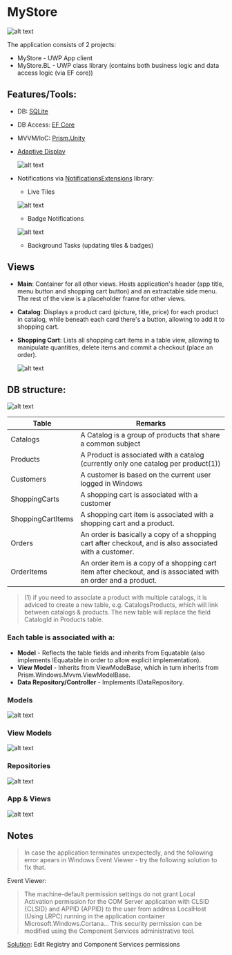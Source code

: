 # MyStore
![alt text](https://github.com/PrisonerM13/MyStore/blob/master/gif/Start.gif "Startup Screen")

The application consists of 2 projects:
+ MyStore - UWP App client
+ MyStore.BL - UWP class library (contains both business logic and data access logic (via EF core))

## Features/Tools:
+ DB: [SQLite](https://www.sqlite.org/)
+ DB Access: [EF Core](https://www.nuget.org/packages/Microsoft.EntityFrameworkCore.Tools/)
+ MVVM/IoC: [Prism.Unity](https://www.nuget.org/packages/Prism.Unity/6.3.0)
+ [Adaptive Display](https://docs.microsoft.com/en-us/uwp/api/windows.ui.xaml.visualstatemanager)
		
	![alt text](https://github.com/PrisonerM13/MyStore/blob/master/gif/AdaptiveDisplay.gif "Adaptive Display")
+ Notifications via [NotificationsExtensions](https://www.nuget.org/packages/NotificationsExtensions.Win10/ "Notifications Extensions") library:
	- Live Tiles
		
	![alt text](https://github.com/PrisonerM13/MyStore/blob/master/gif/LiveTile.gif "Live Tile")
	- Badge Notifications
		
	![alt text](https://github.com/PrisonerM13/MyStore/blob/master/gif/Badges.gif "Badge Notifications")
	- Background Tasks (updating tiles & badges)

## Views
- **Main**: Container for all other views. Hosts application's header (app title, menu button and shopping cart button) and an extractable side menu. The rest of the view is a placeholder frame for other views.
- **Catalog**: Displays a product card (picture, title, price) for each product in catalog, while beneath each card there's a button, allowing to add it to shopping cart.
- **Shopping Cart**: Lists all shopping cart items in a table view, allowing to manipulate quantities, delete items and commit a checkout (place an order).
		
	![alt text](https://github.com/PrisonerM13/MyStore/blob/master/gif/ShoppingCart.gif "Shopping Cart")

## DB structure:
![alt text](https://github.com/PrisonerM13/MyStore/blob/master/images/ERD.png "ERD")
		
| Table             | Remarks   
| ----------------- | ------------- 
| Catalogs          | A Catalog is a group of products that share a common subject
| Products          | A Product is associated with a catalog (currently only one catalog per product(1))
| Customers         | A customer is based on the current user logged in Windows
| ShoppingCarts     | A shopping cart is associated with a customer
| ShoppingCartItems | A shopping cart item is associated with a shopping cart and a product.
| Orders            | An order is basically a copy of a shopping cart after checkout, and is also associated with a customer.
| OrderItems        | An order item is a copy of a shopping cart item after checkout, and is associated with an order and a product.

> (1) if you need to associate a product with multiple catalogs, it is adviced to
> create a new table, e.g. CatalogsProducts, which will link between catalogs & products.
> The new table will replace the field CatalogId in Products table.

### Each table is associated with a:
- **Model** - Reflects the table fields and inherits from Equatable<T> (also implements IEquatable<T> in order to allow explicit implementation).
- **View Model** - Inherits from ViewModeBase<T>, which in turn inherits from Prism.Windows.Mvvm.ViewModelBase.
- **Data Repository/Controller** - Implements IDataRepository<T>.
		
### Models
![alt text](https://github.com/PrisonerM13/MyStore/blob/master/images/Models.png "Models")
		
### View Models
![alt text](https://github.com/PrisonerM13/MyStore/blob/master/images/ViewModels.png "View Models")
		
### Repositories
![alt text](https://github.com/PrisonerM13/MyStore/blob/master/images/Repositories.png "Repositories")
		
### App & Views
![alt text](https://github.com/PrisonerM13/MyStore/blob/master/images/Views.png "App & Views")
		
## Notes
> In case the application terminates unexpectedly, and the following error apears in Windows Event Viewer - 
> try the following solution to fix that.

Event Viewer:
> The machine-default permission settings do not grant Local Activation permission for the COM Server application 
> with CLSID {CLSID} and APPID {APPID} to the user from address LocalHost (Using LRPC) running in the application 
> container Microsoft.Windows.Cortana...
> This security permission can be modified using the Component Services administrative tool.

[Solution](https://answers.microsoft.com/en-us/windows/forum/windows8_1-winapps/weather-application/e4630db3-50c2-4cc5-9813-f089494a1145?auth=1): Edit Registry and Component Services permissions
